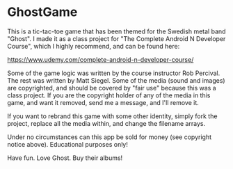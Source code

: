# GhostGame

This is a tic-tac-toe game that has been themed for the Swedish metal band "Ghost".
I made it as a class project for "The Complete Android N Developer Course", which
I highly recommend, and can be found here:

https://www.udemy.com/complete-android-n-developer-course/

Some of the game logic was written by the course instructor Rob Percival.  
The rest was written by Matt Siegel.
Some of the media (sound and images) are copyrighted, and should be covered by "fair use" because this was a class project.
If you are the copyright holder of any of the media in this game, and want it removed, send me a message, and I'll remove it.

If you want to rebrand this game with some other identity, simply fork the project, replace all the media within, and change the filename arrays.

Under no circumstances can this app be sold for money (see copyright notice above).
Educational purposes only!

Have fun.  Love Ghost.  Buy their albums!
